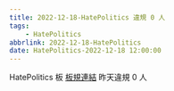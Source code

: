 ```yaml
---
title: 2022-12-18-HatePolitics 違規 0 人
tags:
    - HatePolitics
abbrlink: 2022-12-18-HatePolitics
date: HatePolitics-2022-12-18 12:00:00
---
```

HatePolitics 板 [板規連結](https://www.ptt.cc/bbs/HatePolitics/M.1617115262.A.D60.html)
昨天違規 0 人
